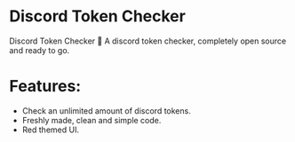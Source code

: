 # Discord Token Checker
Discord Token Checker 🐍
A discord token checker, completely open source and ready to go.

# **Features:**
- Check an unlimited amount of discord tokens.
- Freshly made, clean and simple code.
- Red themed UI.
